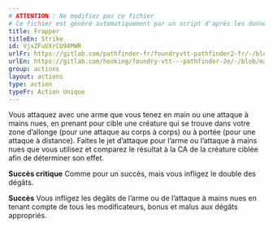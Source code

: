 ```yaml
---
# ATTENTION : Ne modifiez pas ce fichier
# Ce fichier est généré automatiquement par un script d'après les données du module Foundry VTT officiel et de sa traduction
title: Frapper
titleEn: Strike
id: VjxZFuUXrCU94MWR
urlFr: https://gitlab.com/pathfinder-fr/foundryvtt-pathfinder2-fr/-/blob/master/data/actions/VjxZFuUXrCU94MWR.htm
urlEn: https://gitlab.com/hooking/foundry-vtt---pathfinder-2e/-/blob/master/packs/data/actions.db/strike.json
group: actions
layout: actions
type: action
typeFr: Action Unique
---
```

Vous attaquez avec une arme que vous tenez en main ou une attaque à mains nues, en prenant pour cible une créature qui se trouve dans votre zone d’allonge (pour une attaque au corps à corps) ou à portée (pour une attaque à distance). Faites le jet d’attaque pour l’arme ou l’attaque à mains nues que vous utilisez et comparez le résultat à la CA de la créature ciblée afin de déterminer son effet.

**Succès critique** Comme pour un succès, mais vous infligez le double des dégâts.

**Succès** Vous infligez les dégâts de l’arme ou de l’attaque à mains nues en tenant compte de tous les modificateurs, bonus et malus aux dégâts appropriés.
